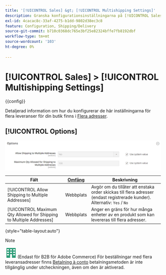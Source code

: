 ```yaml
---
title: '[!UICONTROL Sales] &gt; [!UICONTROL Multishipping Settings]'
description: Granska konfigurationsinställningarna på [!UICONTROL Sales] &gt; [!UICONTROL Multishipping Settings] sidan för Commerce Admin.
exl-id: 4cacac8c-33af-4275-b1dd-9802d38ec3c8
feature: Configuration, Shipping/Delivery
source-git-commit: b710c0368dc765e3bf25e82324bffe7fb8192dbf
workflow-type: tm+mt
source-wordcount: '103'
ht-degree: 0%

---
```


# [!UICONTROL Sales] > [!UICONTROL Multishipping Settings]

{{config}}

Detaljerad information om hur du konfigurerar de här inställningarna för flera leveranser för din butik finns i [Flera adresser](../../stores-purchase/shipping-settings.md#multiple-addresses).

## [!UICONTROL Options]

![Alternativ](./assets/multishipping-settings-options.png)<!-- zoom -->

<!-- [Options](https://docs.magento.com/user-guide/shipping/shipping-multiaddress.html) -->

| Fält | [Omfång](../../getting-started/websites-stores-views.md#scope-settings) | Beskrivning |
|--- |--- |--- |
| [!UICONTROL Allow Shipping to Multiple Addresses] | Webbplats | Avgör om du tillåter att enstaka order skickas till flera adresser (endast registrerade kunder). Alternativ: `Yes` / `No` |
| [!UICONTROL Maximum Qty Allowed for Shipping to Multiple Addresses] | Webbplats | Anger en gräns för hur många enheter av en produkt som kan levereras till flera adresser. |

{style="table-layout:auto"}

>[!NOTE]
>
>![B2B för Adobe Commerce](../../assets/b2b.svg) (Endast för B2B för Adobe Commerce) För beställningar med flera leveransadresser finns [Betalning à conto](../../b2b/enable-basic-features.md#configure-payment-on-account) betalningsmetoden är inte tillgänglig under utcheckningen, även om den är aktiverad.
